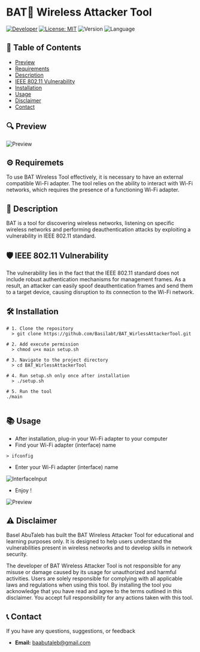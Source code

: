 # BAT🦇 Wireless Attacker Tool

[![Developer](https://img.shields.io/badge/Developer-Basilabt-crimson)](https://github.com/Basilabt)
[![License: MIT](https://img.shields.io/badge/License-MIT-yellow.svg)](https://github.com/Basilabt/BAT_WirlessTool/blob/main/LICENSE)
![Version](https://img.shields.io/badge/version-1.0-brightgreen)
![Language](https://img.shields.io/badge/language-Python-blue)




## 📑 Table of Contents

- [Preview](#-preview)
- [Requirements](#-requirements)
- [Description](#-description)
- [IEEE 802.11 Vulnerability](#-ieee-80211-vulnerability)
- [Installation](#-installation)
- [Usage](#-usage)
- [Disclaimer](#-disclaimer)
- [Contact](#-contact)

## 🔍 Preview
![Preview](https://github.com/Basilabt/BAT_WirlessTool/assets/77483631/0fa1b03b-0f48-45a4-8c5e-24b298f225c3)

## ⚙️ Requiremets
To use BAT Wireless Tool effectively, it is necessary to have an external compatible Wi-Fi adapter. The tool relies on the ability to interact with Wi-Fi networks, which requires the presence of a functioning Wi-Fi adapter.

## 📝 Description
BAT is a tool for discovering wireless networks, listening on specific wireless networks and performing deauthentication attacks by exploiting a vulnerability in IEEE 802.11 standard.

## 🛡️ IEEE 802.11 Vulnerability

The vulnerability lies in the fact that the IEEE 802.11 standard does not include robust authentication mechanisms for management frames. As a result, an attacker can easily spoof deauthentication frames and send them to a target device, causing disruption to its connection to the Wi-Fi network.



## 🛠 Installation



```
# 1. Clone the repository
  > git clone https://github.com/Basilabt/BAT_WirlessAttackerTool.git

# 2. Add execute permission
  > chmod u+x main setup.sh

# 3. Navigate to the project directory
  > cd BAT_WirlessAttackerTool

# 4. Run setup.sh only once after installation
  > ./setup.sh 

# 5. Run the tool
./main


```

## 📚 Usage 

- After installation, plug-in your Wi-Fi adapter to your computer
- Find your Wi-Fi adapter (interface) name

```
> ifconfig
```
- Enter your Wi-Fi adapter (interface) name 

![InterfaceInput](https://github.com/Basilabt/BAT_WirlessAttackerTool/assets/77483631/0b4fb012-8c47-46f7-a4e5-14d89854cee8)

- Enjoy !

![Preview](https://github.com/Basilabt/BAT_WirlessTool/assets/77483631/0fa1b03b-0f48-45a4-8c5e-24b298f225c3)

## ⚠️ Disclaimer
Basel AbuTaleb has built the BAT Wireless Attacker Tool for educational and learning purposes only. It is designed to help users understand the vulnerabilities present in wireless networks and to develop skills in network security. 

The developer of BAT Wireless Attacker Tool is not responsible for any misuse or damage caused by its usage for unauthorized and harmful activities. Users are solely responsible for complying with all applicable laws and regulations when using this tool. By installing the tool you acknowledge that you have read and agree to the terms outlined in this disclaimer. You accept full responsibility for any actions taken with this tool.

## 📞 Contact
If you have any questions, suggestions, or feedback

- **Email:** [baabutaleb@gmail.com](mailto:baabutaleb@gmail.com)

